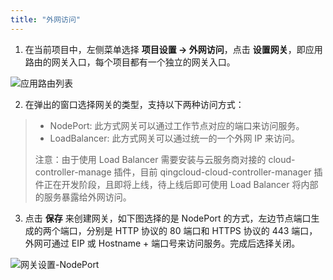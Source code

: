 ```yaml
---
title: "外网访问"
---
```


1. 在当前项目中，左侧菜单选择 **项目设置 → 外网访问**，点击 **设置网关**，即应用路由的网关入口，每个项目都有一个独立的网关入口。

![应用路由列表](/ae-gateway-list.png)

2. 在弹出的窗口选择网关的类型，支持以下两种访问方式：

> - NodePort: 此方式网关可以通过工作节点对应的端口来访问服务。
> - LoadBalancer: 此方式网关可以通过统一的一个外网 IP 来访问。
>
> 注意：由于使用 Load Balancer 需要安装与云服务商对接的 cloud-controller-manage 插件，目前 qingcloud-cloud-controller-manager 插件正在开发阶段，且即将上线，待上线后即可使用 Load Balancer 将内部的服务暴露给外网访问。

3. 点击 **保存** 来创建网关，如下图选择的是 NodePort 的方式，左边节点端口生成的两个端口，分别是 HTTP 协议的 80 端口和 HTTPS 协议的 443 端口，外网可通过 EIP 或 Hostname + 端口号来访问服务。完成后选择关闭。

![网关设置-NodePort](/gateway-nodeport.png)

<!-- 若选择的是 LoadBalancer，则需要将公网 EIP 的 `ID` 填入 Annotation。

![loadbalancer 注解](/gateway-loadbalancer.png) -->